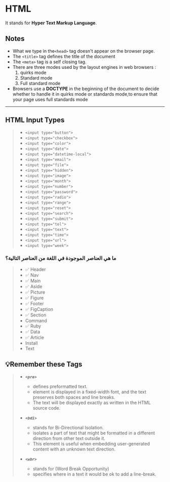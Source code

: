 # HTML

It stands for **Hyper Text Markup Language**.

## Notes

- What we type in the`<head>` tag doesn't appear on the browser page.
- The `<title>` tag defines the title of the document
- The `<meta>` tag is a self closing tag.
- There are three modes used by the layout engines in web browsers :  
    1. quirks mode  
    2. Standard mode  
    3. Full standard mode  
- Browsers use a **DOCTYPE** in the beginning of the document to decide whether to handle it in quirks mode or standards mode,to ensure that your page uses full standards mode

***

## HTML Input Types

>
> - `<input type="button">`
> - `<input type="checkbox">`
> - `<input type="color">`
> - `<input type="date">`
> - `<input type="datetime-local">`
> - `<input type="email">`
> - `<input type="file">`
> - `<input type="hidden">`
> - `<input type="image">`
> - `<input type="month">`
> - `<input type="number">`
> - `<input type="password">`
> - `<input type="radio">`
> - `<input type="range">`
> - `<input type="reset">`
> - `<input type="search">`
> - `<input type="submit">`
> - `<input type="tel">`
> - `<input type="text">`
> - `<input type="time">`
> - `<input type="url">`
> - `<input type="week">`
>

### ما هي العناصر الموجودة في اللغة من العناصر التالية؟

>- :white_check_mark: Header
>- :white_check_mark: Nav
>- :white_check_mark: Main
>- :white_check_mark: Aside
>- :white_check_mark: Picture
>- :white_check_mark: Figure
>- :white_check_mark: Footer
>- :white_check_mark: FigCaption
>- :white_check_mark: Section
>- Command
>- :white_check_mark: Ruby
>- :white_check_mark: Data
>- :white_check_mark: Article
>- Install
>- Text

## :bulb:Remember these Tags

>- ***`<pre>`***
>   - defines preformatted text.
>   - element is displayed in a fixed-width font, and the text preserves both spaces and line breaks.
>   - The text will be displayed exactly as written in the HTML source code.
>
>- ***`<bdi>`***
>   - stands for Bi-Directional Isolation.
>   - isolates a part of text that might be formatted in a different direction from other text outside it.
>   - This element is useful when embedding user-generated content with an unknown text direction.
>
>- ***`<wbr>`***
>   - stands for (Word Break Opportunity)
>   - specifies where in a text it would be ok to add a line-break.  
